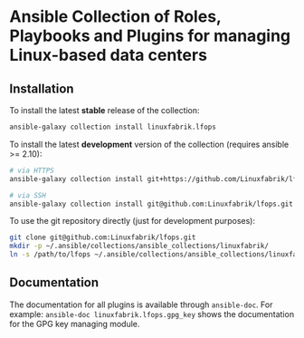 # Ansible Collection of Roles, Playbooks and Plugins for managing Linux-based data centers


## Installation

To install the latest **stable** release of the collection:
```bash
ansible-galaxy collection install linuxfabrik.lfops
```

To install the latest **development** version of the collection (requires ansible >= 2.10):
```bash
# via HTTPS
ansible-galaxy collection install git+https://github.com/Linuxfabrik/lfops.git

# via SSH
ansible-galaxy collection install git@github.com:Linuxfabrik/lfops.git
```

To use the git repository directly (just for development purposes):
```bash
git clone git@github.com:Linuxfabrik/lfops.git
mkdir -p ~/.ansible/collections/ansible_collections/linuxfabrik/
ln -s /path/to/lfops ~/.ansible/collections/ansible_collections/linuxfabrik/
```


## Documentation

The documentation for all plugins is available through `ansible-doc`. For example: `ansible-doc linuxfabrik.lfops.gpg_key` shows the documentation for the GPG key managing module.
